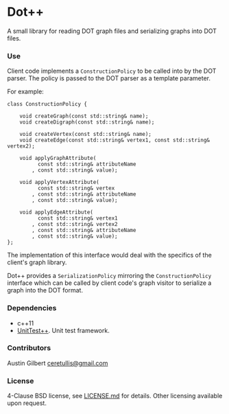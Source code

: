 # Dot++

A small library for reading DOT graph files and serializing graphs into DOT files. 

### Use 

Client code implements a `ConstructionPolicy` to be called into by the DOT parser. The policy is passed to the DOT parser as a template parameter. 

For example:

    class ConstructionPolicy {

        void createGraph(const std::string& name);
        void createDigraph(const std::string& name);

        void createVertex(const std::string& name);
        void createEdge(const std::string& vertex1, const std::string& vertex2);

        void applyGraphAttribute(
              const std::string& attributeName
            , const std::string& value);

        void applyVertexAttribute(
              const std::string& vertex
            , const std::string& attributeName
            , const std::string& value);

        void applyEdgeAttribute(
              const std::string& vertex1
            , const std::string& vertex2
            , const std::string& attributeName
            , const std::string& value);
    };

The implementation of this interface would deal with the specifics of the client's graph library. 

Dot++ provides a `SerializationPolicy` mirroring the `ConstructionPolicy` interface which can be called by client code's graph visitor to serialize a graph into the DOT format. 

### Dependencies 

- c++11
- [UnitTest++](https://github.com/unittest-cpp/unittest-cpp). Unit test framework.

### Contributors 

Austin Gilbert <ceretullis@gmail.com>

### License

4-Clause BSD license, see [LICENSE.md](LICENSE.md) for details. Other licensing available upon request. 
